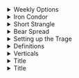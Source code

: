 <details>
<summary>Weekly Options</summary>
<br>

  <img width="723" alt="image" src="https://user-images.githubusercontent.com/75510135/202854326-1dfa0514-98df-4301-8e02-44ca0f2e226e.png">
 
  
  - Analysis of the **Calendar** trade using Weekly Options
  - ATM options
  - **Sell** 12 days later call option
  - **Buy next month** (40 days) same date call option
  - Example - APPLE trading at 560 currently
  - buy a calenday spread
       - sell june 12 @560 PUT
       - buy july 12 @560 PUT
       
  - check Delta and Theta Value
 
  
  - profit / time chart
  
  
</details>


<details>
<summary>Iron Condor</summary>
<br>

  - 2 spreads
  - directional neutral strategy but purely time decay
  - look for delta 20
  - suppose Apple is trading at 560 then
    - PUT Sell
     - Sell June 530 PUT
     - Buy June 520 PUT
   - CALL Sell
    - Sell June 590 CALL
    - Buy June 600 CALL
  - Adjust the strategy , in case stock goes down then buy a put of next month
  
- look for IV Rank/Percentile above 50
- optimal days to expiration = 45 days(30- 60 days)
  
</details>


<details>
<summary>Short Strangle</summary>
<br>

  - Sell 1 Call and 1 Put, both OTM
  - Look for below 10 delta option
  - say Apple is trading at 560 in June b4 weekly expiry ,then 
     - Sell June 590 CALL (OTM)
     - Sell June 530 PUT  (OTM)
  - Good place on Friday morning and square of on Monday morning to take the advantage of weekend time
  
  - Theoritical price will tell what price gonna look like 
  - SUPPOSE APPLE moved to 585 on the day of expiry then, you will collect all the premium ie total premium will be PRoFIT
   - All the PUT below 585 => 0
   - All the Call above 585 => 0
  
  
</details>

<details>
<summary>Bear Spread</summary>
<br>

   <img width="615" alt="image" src="https://user-images.githubusercontent.com/75510135/202860366-aec372b6-0138-46f1-8a9d-161d095751b6.png">

   - more theta , more profit daily
  <img width="912" alt="image" src="https://user-images.githubusercontent.com/75510135/202862868-fa11b226-5be3-4c95-bbc3-2d107ec75fcc.png">

  
</details>

<details>
<summary>Setting up the Trage</summary>
<br>
  
  
 => Sell at Higher price , buy at lower price
- Select the stocks
    - look for IV Rank/Percentile above 50
    - optimal days to expiration = 45 days(30- 60 days)
    - chose the strike
     * short PUT ITM ( near 20%)
     * long PUT lower strike price
     * short CALL ITM ( near 20%)
     * long CALL at higher strike price

  ***** Note - look at wing width in console  
  
- Eg share , iwm, is currently trading at 109 then
   - Sell IRON Condor at 
     - Sell CALL 114  (lower)
     - Buy CALL 117  (higher)
  
     - Sell PUT 103 (higher)
     - Buy PUT 100  (lower)
  
- Analyze the trade
  - Determine Risk / Reward
  - max Loss should not > 3*Max Profit
  - set price for break-even( to determine the probability of profit)
  - POP should be around 60%
  - in above example its 102 - 115
  - calculate RoC ( return on capital)
  - Exit the trade when profit is 40% of the target max Profit, that is 15% of ROC
  
  
- in case if Stock moved 1 side , say upside
  - close the PUT (both)
  - exit the remaining trade( CALL) , 5 days before expiry
  
- Normal distribution of market moves
  
  
  
</details>

<details>
<summary>Definitions</summary>
<br>


  - Theta => profit per day
</details>



<details>
<summary>Verticals</summary>
<br>

- Vertical deinfition
    -  the combination of buying and selling a CALL
  OR
    -   the combination of buying and selling a PUT to a define risk
  
- Short Vertical
  - selling a CALL or PUT 
- Long Vertical
  - buying a CALL or PUT 
  
  
- Trading Rules
  - Short sell Verticals
  - Time
     - Trade close to 45 days, never less than 30 days & prefer not more than 60 days
  - Votality 
     - if Volatility is > 50 , go with Selling the Verticals
     - if Valatility is < 50 , go with Buying the Verticals
     - List down the stocks with Volatility rank(high to low)
  - Iron Condor
  - Liquidity


 Eg. Buying the veritical
                            
- say stock is currently trading at 299.40
 - BUY 299 CALL
 - SELL 300 CALL  
 - max profit = .45 => 1-.55(credit)
  
  


 Eg. Selling the veritical
                            
- say stock is currently trading at 397.50
 - SELL 393 PUT
 - BUY 392 PUT  
 - max profit = .40 (credit)
  
  <img width="865" alt="image" src="https://user-images.githubusercontent.com/75510135/202889687-378e47d8-9d82-4807-949a-d605eb688bb2.png">

  - Check IV, if high , then sell . If Low , then buy
  <img width="1109" alt="image" src="https://user-images.githubusercontent.com/75510135/202890219-b26afb9a-3fa0-4bc9-ba7a-4a686e94c68e.png">

  
</details>

<details>
<summary>Title</summary>
<br>


  
</details>

<details>
<summary>Title</summary>
<br>


  
</details>






